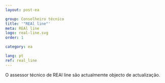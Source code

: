 ```yaml
---
layout: post-ea

group: Сonselheiro técnico
title: '"REAl line"'
meta: REAl line
logo: real-line.svg
order: 1

category: ea

lang: pt
ref: real_line
---
```


O assessor técnico de REAl line são actualmemte objecto de actualização.